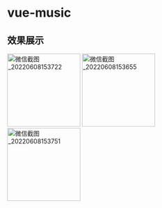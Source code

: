 # vue-music

## 效果展示


<img width="168" alt="微信截图_20220608153722" src="https://user-images.githubusercontent.com/39664979/172559943-c13b179e-c6e6-444a-91fd-beefbb4f207f.png">

<img width="168" alt="微信截图_20220608153655" src="https://user-images.githubusercontent.com/39664979/172560045-ca57fcde-b0d5-4c02-8129-1ef2af77f495.png">


<img width="168" alt="微信截图_20220608153751" src="https://user-images.githubusercontent.com/39664979/172560016-8ee91749-4e46-4119-98c0-78e661bb5bf8.png">
